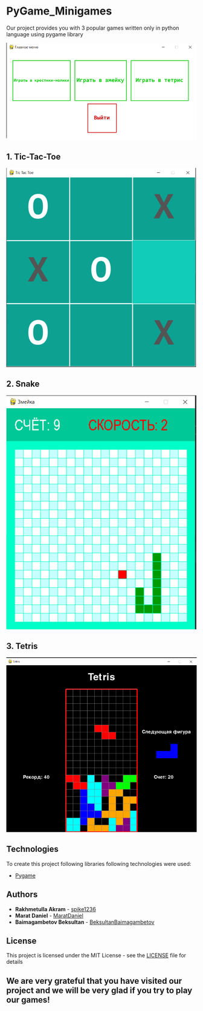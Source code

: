 # PyGame_Minigames
Our project provides you with 3 popular games written only in python language using pygame library

![](images/main_menu.png)

## 1. Tic-Tac-Toe

![](images/tic_tac_toe_im.png)

## 2. Snake

![](images/snake_im.png)

## 3. Tetris

![](images/tetris_im.png)

## Technologies
To create this project following libraries following technologies were used:
* [Pygame](https://www.pygame.org/)

## Authors

* **Rakhmetulla Akram** - [spike1236](https://github.com/spike1236)
* **Marat Daniel** - [MaratDaniel](https://github.com/maratdaniel)
* **Baimagambetov Beksultan** - [BeksultanBaimagambetov](https://github.com/beksultanbaimagambetov)


## License

This project is licensed under the MIT License - see the [LICENSE](LICENSE) file for details


## We are very grateful that you have visited our project and we will be very glad if you try to play our games!
